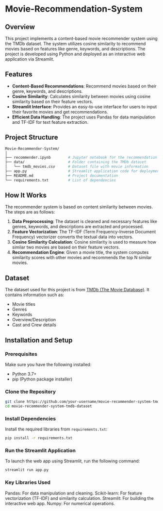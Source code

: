 # Movie-Recommendation-System
## Overview
This project implements a content-based movie recommender system using the TMDb dataset. The system utilizes cosine similarity to recommend movies based on features like genre, keywords, and descriptions. The project is developed using Python and deployed as an interactive web application via Streamlit.

## Features
- **Content-Based Recommendations**: Recommend movies based on their genre, keywords, and descriptions.
- **Cosine Similarity**: Calculates similarity between movies using cosine similarity based on their feature vectors.
- **Streamlit Interface**: Provides an easy-to-use interface for users to input their favorite movies and get recommendations.
- **Efficient Data Handling**: The project uses Pandas for data manipulation and TF-IDF for text feature extraction.

## Project Structure
```bash
Movie-Recommender-System/
│
├── recommender.ipynb        # Jupyter notebook for the recommendation logic
├── data/                    # Folder containing the TMDb dataset
│   └── tmdb_movies.csv      # Dataset file with movie information
├── app.py                   # Streamlit application code for deployment
├── README.md                # Project documentation
└── requirements.txt         # List of dependencies
```


## How It Works
The recommender system is based on content similarity between movies. The steps are as follows:

1. **Data Preprocessing**: The dataset is cleaned and necessary features like genres, keywords, and descriptions are extracted and processed.
2. **Feature Vectorization**: The TF-IDF (Term Frequency-Inverse Document Frequency) vectorizer converts the textual data into vectors.
3. **Cosine Similarity Calculation**: Cosine similarity is used to measure how similar two movies are based on their feature vectors.
4. **Recommendation Engine**: Given a movie title, the system computes similarity scores with other movies and recommends the top N similar movies.

## Dataset
The dataset used for this project is from [TMDb (The Movie Database)](https://www.themoviedb.org/). It contains information such as:
- Movie titles
- Genres
- Keywords
- Overview/Description
- Cast and Crew details

## Installation and Setup

### Prerequisites
Make sure you have the following installed:
- Python 3.7+
- pip (Python package installer)

### Clone the Repository
```bash
git clone https://github.com/your-username/movie-recommender-system-tmdb-dataset.git
cd movie-recommender-system-tmdb-dataset
```

### Install Dependencies
Install the required libraries from `requirements.txt`:
```bash
pip install -r requirements.txt
```

### Run the Streamlit Application
To launch the web app using Streamlit, run the following command:
```bash
streamlit run app.py
```
### Key Libraries Used
Pandas: For data manipulation and cleaning.
Scikit-learn: For feature vectorization (TF-IDF) and similarity calculation.
Streamlit: For building the interactive web app.
Numpy: For numerical operations.



